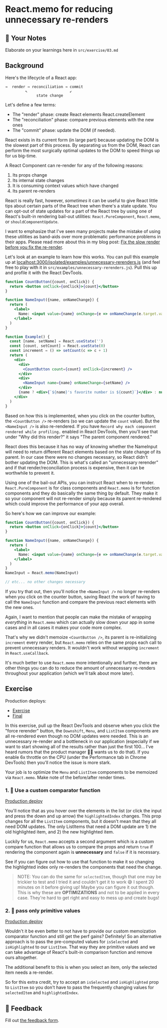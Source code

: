 # React.memo for reducing unnecessary re-renders

## 📝 Your Notes

Elaborate on your learnings here in `src/exercise/03.md`

## Background

Here's the lifecycle of a React app:

```
→  render → reconciliation → commit
         ↖                   ↙
              state change
```

Let's define a few terms:

- The "render" phase: create React elements React.createElement
- The "reconciliation" phase: compare previous elements with the new ones
- The "commit" phase: update the DOM (if needed).

React exists in its current form (in large part) because updating the DOM is the
slowest part of this process. By separating us from the DOM, React can perform
the most surgically optimal updates to the DOM to speed things up for us
big-time.

A React Component can re-render for any of the following reasons:

1. Its props change
2. Its internal state changes
3. It is consuming context values which have changed
4. Its parent re-renders

React is really fast, however, _sometimes_ it can be useful to give React little
tips about certain parts of the React tree when there's a state update. You can
opt-out of state updates for a part of the React tree by using one of React's
built-in rendering bail-out utilities: `React.PureComponent`, `React.memo`, or
`shouldComponentUpdate`.

I want to emphasize that I've seen many projects make the mistake of using these
utilities as band-aids over more problematic performance problems in their apps.
Please read more about this in my blog post:
[Fix the slow render before you fix the re-render](https://kentcdodds.com/blog/fix-the-slow-render-before-you-fix-the-re-render).

Let's look at an example to learn how this works. You can pull this example up
at
[localhost:3000/isolated/examples/unnecessary-rerenders.js](http://localhost:3000/isolated/examples/unnecessary-rerenders.js)
(and feel free to play with it in `src/examples/unnecessary-rerenders.js`). Pull
this up and profile it with the React DevTools.

```jsx
function CountButton({count, onClick}) {
  return <button onClick={onClick}>{count}</button>
}

function NameInput({name, onNameChange}) {
  return (
    <label>
      Name: <input value={name} onChange={e => onNameChange(e.target.value)} />
    </label>
  )
}

function Example() {
  const [name, setName] = React.useState('')
  const [count, setCount] = React.useState(0)
  const increment = () => setCount(c => c + 1)
  return (
    <div>
      <div>
        <CountButton count={count} onClick={increment} />
      </div>
      <div>
        <NameInput name={name} onNameChange={setName} />
      </div>
      {name ? <div>{`${name}'s favorite number is ${count}`}</div> : null}
    </div>
  )
}
```

Based on how this is implemented, when you click on the counter button, the
`<CountButton />` re-renders (so we can update the `count` value). But the
`<NameInput />` is also re-rendered. If you have
`Record why each component rendered while profiling.` enabled in React DevTools,
then you'll see that under "Why did this render?" it says "The parent component
rendered."

React does this because it has no way of knowing whether the NameInput will need
to return different React elements based on the state change of its parent. In
our case there were no changes necessary, so React didn't bother updating the
DOM. This is what's called an "unnecessary rerender" and if that
render/reconciliation process is expensive, then it can be worthwhile to prevent
it.

Using one of the bail-out APIs, you can instruct React when to re-render.
`React.PureComponent` is for class components and `React.memo` is for function
components and they do basically the same thing by default. They make it so your
component will not re-render simply because its parent re-rendered which could
improve the performance of your app overall.

So here's how we can improve our example:

```jsx
function CountButton({count, onClick}) {
  return <button onClick={onClick}>{count}</button>
}

function NameInput({name, onNameChange}) {
  return (
    <label>
      Name: <input value={name} onChange={e => onNameChange(e.target.value)} />
    </label>
  )
}
NameInput = React.memo(NameInput)

// etc... no other changes necessary
```

If you try that out, then you'll notice the `<NameInput />` no longer re-renders
when you click on the counter button, saving React the work of having to call
the `NameInput` function and compare the previous react elements with the new
ones.

Again, I want to mention that people can make the mistake of wrapping
_everything_ in `React.memo` which can actually slow down your app in some cases
and in all cases it makes your code more complex.

That's why we didn't memoize `<CountButton />`, its parent is re-initializing
`increment` every render, but `React.memo` relies on the same props each call to
prevent unnecessary renders. It wouldn't work without wrapping `increment` in
`React.useCallback`.

It's much better to use `React.memo` more intentionally and further, there are other things
you can do to reduce the amount of unnecessary re-renders throughout your application
(which we'll talk about more later).

## Exercise

Production deploys:

- [Exercise](https://react-performance.netlify.app/isolated/exercise/03.js)
- [Final](https://react-performance.netlify.app/isolated/final/03.js)

In this exercise, pull up the React DevTools and observe when you click the
"force rerender" button, the `Downshift`, `Menu`, and `ListItem` components are
all re-rendered even though no DOM updates were needed. This is an unnecessary
re-render and a bottleneck in our application (especially if we want to start
showing all of the results rather than just the first 100... I've heard rumors
that the product manager 👨‍💼 wants us to do that). If you enable 6x throttle on
the CPU (under the Performance tab in Chrome DevTools) then you'll notice the
issue is more stark.

Your job is to optimize the `Menu` and `ListItem` components to be memoized via
`React.memo`. Make note of the before/after render times.

### 1. 💯 Use a custom comparator function

[Production deploy](https://react-performance.netlify.app/isolated/final/03.extra-1.js)

You'll notice that as you hover over the elements in the list (or click the
input and press the down and up arrow) the `highlightedIndex` changes. This prop
changes for all the `ListItem` components, but it doesn't mean that they all
need DOM updates. The only ListItems that need a DOM update are 1) the old
highlighted item, and 2) the new highlighted item.

Luckily for us, `React.memo` accepts a second argument which is a custom compare
function that allows us to compare the props and return `true` if rendering the
component again is **unnecessary** and `false` if it is necessary.

See if you can figure out how to use that function to make it so changing the
highlighted index only re-renders the components that need the change.

> NOTE: You can do the same for `selectedItem`, though that one may be trickier
> to test and I tried it and couldn't get it to work 😅 I spent 20 minutes on it
> before giving up! Maybe you can figure it out though. This is why these are
> **OPTIMIZATIONS** and not to be applied in every case. They're hard to get
> right and easy to mess up and create bugs!

### 2. 💯 pass only primitive values

[Production deploy](https://react-performance.netlify.app/isolated/final/03.extra-2.js)

Wouldn't it be even better to not have to provide our custom memoization
comparator function and still get the perf gains? Definitely! So an alternative
approach is to pass the pre-computed values for `isSelected` and `isHighlighted`
to our `ListItem`. That way they are primitive values and we can take advantage
of React's built-in comparison function and remove ours altogether.

The additional benefit to this is when you select an item, only the selected
item needs a re-render.

So for this extra credit, try to accept an `isSelected` and `isHighlighted` prop
to `ListItem` so you don't have to pass the frequently changing values for
`selectedItem` and `highlightedIndex`.

## 🦉 Feedback

Fill out
[the feedback form](https://ws.kcd.im/?ws=React%20Performance%20%E2%9A%A1&e=03%3A%20React.memo%20for%20reducing%20unnecessary%20re-renders&em=saqlainkhan25%40gmail.com).
